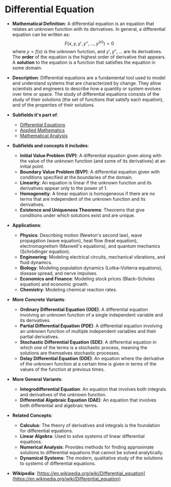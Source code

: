 # Differential Equation

- **Mathematical Definition**: A differential equation is an equation that relates an unknown function with its derivatives. In general, a differential equation can be written as:
$$ F(x, y, y', y'', \dots, y^{(n)}) = 0 $$
  where $y = f(x)$ is the unknown function, and $y', y'', \dots$ are its derivatives. The **order** of the equation is the highest order of derivative that appears. A **solution** to the equation is a function that satisfies the equation in some domain.

- **Description**: Differential equations are a fundamental tool used to model and understand systems that are characterized by change. They allow scientists and engineers to describe how a quantity or system evolves over time or space. The study of differential equations consists of the study of their solutions (the set of functions that satisfy each equation), and of the properties of their solutions.

- **Subfields it's part of**:
    - [Differential Equations](https://en.wikipedia.org/wiki/Differential_equation)
    - [Applied Mathematics](https://en.wikipedia.org/wiki/Applied_mathematics)
    - [Mathematical Analysis](https://en.wikipedia.org/wiki/Mathematical_analysis)

- **Subfields and concepts it includes**:
    - **Initial Value Problem (IVP)**: A differential equation given along with the value of the unknown function (and some of its derivatives) at an initial point.
    - **Boundary Value Problem (BVP)**: A differential equation given with conditions specified at the boundaries of the domain.
    - **Linearity**: An equation is linear if the unknown function and its derivatives appear only to the power of 1.
    - **Homogeneity**: A linear equation is homogeneous if there are no terms that are independent of the unknown function and its derivatives.
    - **Existence and Uniqueness Theorems**: Theorems that give conditions under which solutions exist and are unique.

- **Applications**:
    - **Physics**: Describing motion (Newton's second law), wave propagation (wave equation), heat flow (heat equation), electromagnetism (Maxwell's equations), and quantum mechanics (Schrödinger equation).
    - **Engineering**: Modeling electrical circuits, mechanical vibrations, and fluid dynamics.
    - **Biology**: Modeling population dynamics (Lotka–Volterra equations), disease spread, and nerve impulses.
    - **Economics and Finance**: Modeling stock prices (Black–Scholes equation) and economic growth.
    - **Chemistry**: Modeling chemical reaction rates.

- **More Concrete Variants**:
    - **Ordinary Differential Equation (ODE)**: A differential equation involving an unknown function of a single independent variable and its derivatives.
    - **Partial Differential Equation (PDE)**: A differential equation involving an unknown function of multiple independent variables and their partial derivatives.
    - **Stochastic Differential Equation (SDE)**: A differential equation in which one of the terms is a stochastic process, meaning the solutions are themselves stochastic processes.
    - **Delay Differential Equation (DDE)**: An equation where the derivative of the unknown function at a certain time is given in terms of the values of the function at previous times.

- **More General Variants**:
    - **Integrodifferential Equation**: An equation that involves both integrals and derivatives of the unknown function.
    - **Differential Algebraic Equation (DAE)**: An equation that involves both differential and algebraic terms.

- **Related Concepts**:
    - **Calculus**: The theory of derivatives and integrals is the foundation for differential equations.
    - **Linear Algebra**: Used to solve systems of linear differential equations.
    - **Numerical Analysis**: Provides methods for finding approximate solutions to differential equations that cannot be solved analytically.
    - **Dynamical Systems**: The modern, qualitative study of the solutions to systems of differential equations.

- **Wikipedia**: [https://en.wikipedia.org/wiki/Differential_equation](https://en.wikipedia.org/wiki/Differential_equation)
